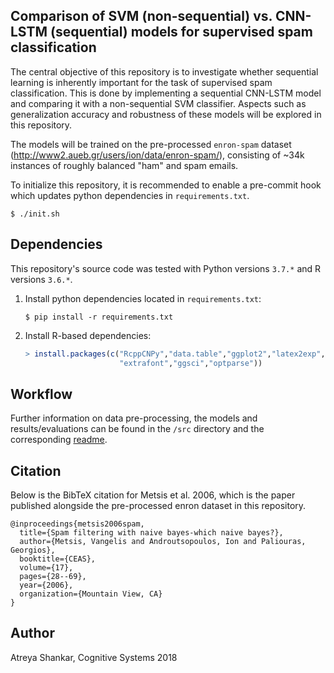 ## Comparison of SVM (non-sequential) vs. CNN-LSTM (sequential) models for supervised spam classification

The central objective of this repository is to investigate whether sequential learning is inherently important for the task of supervised spam classification. This is done by implementing a sequential CNN-LSTM model and comparing it with a non-sequential SVM classifier. Aspects such as generalization accuracy and robustness of these models will be explored in this repository.

The models will be trained on the pre-processed `enron-spam` dataset (http://www2.aueb.gr/users/ion/data/enron-spam/), consisting of ~34k instances of roughly balanced "ham" and spam emails.

To initialize this repository, it is recommended to enable a pre-commit hook which updates python dependencies in `requirements.txt`.

```shell
$ ./init.sh
```

## Dependencies

This repository's source code was tested with Python versions `3.7.*` and R versions `3.6.*`.

1. Install python dependencies located in `requirements.txt`:

    ```shell
    $ pip install -r requirements.txt
    ```

2. Install R-based dependencies:

    ```R
    > install.packages(c("RcppCNPy","data.table","ggplot2","latex2exp",
                         "extrafont","ggsci","optparse"))
    ```

## Workflow

Further information on data pre-processing, the models and results/evaluations can be found in the `/src` directory and the corresponding [readme](/src/README.md).

## Citation

Below is the BibTeX citation for Metsis et al. 2006, which is the paper published alongside the pre-processed enron dataset in this repository.

```
@inproceedings{metsis2006spam,
  title={Spam filtering with naive bayes-which naive bayes?},
  author={Metsis, Vangelis and Androutsopoulos, Ion and Paliouras, Georgios},
  booktitle={CEAS},
  volume={17},
  pages={28--69},
  year={2006},
  organization={Mountain View, CA}
}
```

## Author

Atreya Shankar, Cognitive Systems 2018
